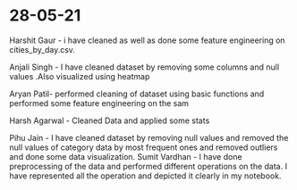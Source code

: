 # 28-05-21
Harshit Gaur - i have cleaned as well as done some feature engineering on cities_by_day.csv.                                                                      

Anjali Singh - I have cleaned dataset by removing some columns and null values .Also visualized using heatmap

Aryan Patil- performed cleaning of dataset using basic functions and performed some feature engineering on the sam

Harsh Agarwal - Cleaned Data and applied some stats

Pihu Jain  - I have cleaned dataset by removing null values and removed the null values of category data by most frequent ones and removed outliers and done some data visualization.
Sumit Vardhan - I have done preprocessing of the data and performed different operations on the data. I have represented all the operation and depicted it clearly in my notebook. 
